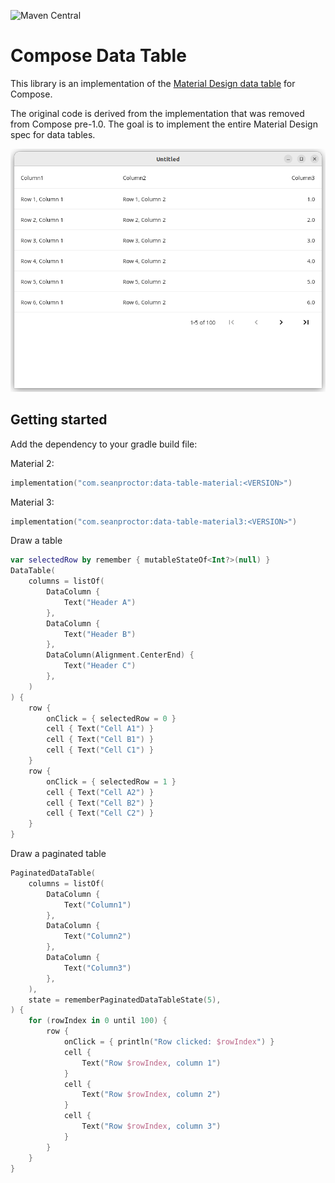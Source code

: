 ![Maven Central](https://img.shields.io/maven-central/v/com.seanproctor/data-table)

# Compose Data Table

This library is an implementation of the [Material Design data table](https://m2.material.io/components/data-tables) for Compose.

The original code is derived from the implementation that was removed from Compose pre-1.0. The goal is to implement the entire Material Design spec for data tables.

![screenshot](screenshot.png)

## Getting started

Add the dependency to your gradle build file:

Material 2:

```kotlin
implementation("com.seanproctor:data-table-material:<VERSION>")
```

Material 3:

```kotlin
implementation("com.seanproctor:data-table-material3:<VERSION>")
```

Draw a table

```kotlin
var selectedRow by remember { mutableStateOf<Int?>(null) }
DataTable(
    columns = listOf(
        DataColumn {
            Text("Header A")
        },
        DataColumn {
            Text("Header B")
        },
        DataColumn(Alignment.CenterEnd) {
            Text("Header C")
        },
    )
) {
    row {
        onClick = { selectedRow = 0 }
        cell { Text("Cell A1") }
        cell { Text("Cell B1") }
        cell { Text("Cell C1") }
    }
    row {
        onClick = { selectedRow = 1 }
        cell { Text("Cell A2") }
        cell { Text("Cell B2") }
        cell { Text("Cell C2") }
    }
}
```

Draw a paginated table
```kotlin
PaginatedDataTable(
    columns = listOf(
        DataColumn {
            Text("Column1")
        },
        DataColumn {
            Text("Column2")
        },
        DataColumn {
            Text("Column3")
        },
    ),
    state = rememberPaginatedDataTableState(5),
) {
    for (rowIndex in 0 until 100) {
        row {
            onClick = { println("Row clicked: $rowIndex") }
            cell {
                Text("Row $rowIndex, column 1")
            }
            cell {
                Text("Row $rowIndex, column 2")
            }
            cell {
                Text("Row $rowIndex, column 3")
            }
        }
    }
}
```